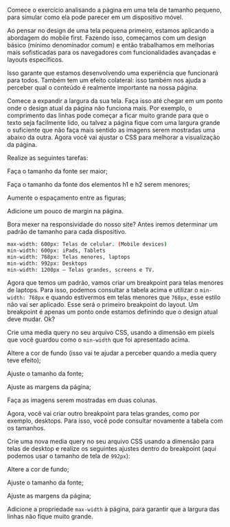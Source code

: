 Comece o exercício analisando a página em uma tela de tamanho pequeno, para simular como ela pode parecer em um dispositivo móvel.

Ao pensar no design de uma tela pequena primeiro, estamos aplicando a abordagem do mobile first. Fazendo isso, começamos com um design básico (mínimo denominador comum) e então trabalhamos em melhorias mais sofisticadas para os navegadores com funcionalidades avançadas e layouts específicos.

Isso garante que estamos desenvolvendo uma experiência que funcionará para todos. Também tem um efeito colateral: isso também nos ajuda a perceber qual o conteúdo é realmente importante na nossa página.

Comece a expandir a largura da sua tela. Faça isso até chegar em um ponto onde o design atual da página não funciona mais. Por exemplo, o comprimento das linhas pode começar a ficar muito grande para que o texto seja facilmente lido, ou talvez a página fique com uma largura grande o suficiente que não faça mais sentido as imagens serem mostradas uma abaixo da outra.
Agora você vai ajustar o CSS para melhorar a visualização da página.

Realize as seguintes tarefas:

Faça o tamanho da fonte ser maior;

Faça o tamanho da fonte dos elementos h1 e h2 serem menores;

Aumente o espaçamento entre as figuras;

Adicione um pouco de margin na página.

Bora mexer na responsividade do nosso site? Antes iremos determinar um padrão de tamanho para cada dispositivo.

```sh
max-width: 600px: Telas de celular. (Mobile devices)
min-width: 600px: iPads, Tablets
min-width: 768px: Telas menores, laptops
min-width: 992px: Desktops
min-width: 1200px — Telas grandes, screens e TV.
```

Agora que temos um padrão, vamos criar um breakpoint para telas menores de laptops. Para isso, podemos consultar a tabela acima e utilizar o `min-width: 768px` e quando estivermos em telas menores que `768px`, esse estilo não vai ser aplicado. Esse será o primeiro breakpoint do layout. Um breakpoint é apenas um ponto onde estamos definindo que o design atual deve mudar. Ok?

Crie uma media query no seu arquivo CSS, usando a dimensão em pixels que você guardou como o `min-width` que foi apresentado acima.

Altere a cor de fundo (isso vai te ajudar a perceber quando a media query teve efeito);

Ajuste o tamanho da fonte;

Ajuste as margens da página;

Faça as imagens serem mostradas em duas colunas.

Agora, você vai criar outro breakpoint para telas grandes, como por exemplo, desktops. Para isso, você pode consultar novamente a tabela com os tamanhos.

Crie uma nova media query no seu arquivo CSS usando a dimensão para telas de desktop e realize os seguintes ajustes dentro do breakpoint (aqui podemos usar o tamanho de tela de `992px`):

Altere a cor de fundo;

Ajuste o tamanho da fonte;

Ajuste as margens da página;

Adicione a propriedade `max-width` à página, para garantir que a largura das linhas não fique muito grande.